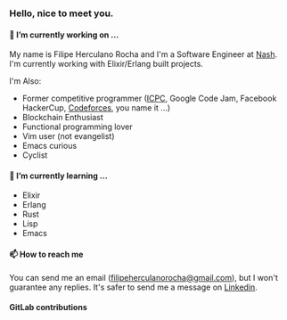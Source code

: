 ### Hello, nice to meet you.

#### 🔭 I’m currently working on ...

My name is Filipe Herculano Rocha and I'm a Software Engineer at [Nash](https://nash.io/). I'm currently working with Elixir/Erlang built projects.

I'm Also:
- Former competitive programmer ([ICPC](https://icpc.global/ICPCID/YNDRLPYLCZ3P), Google Code Jam, Facebook HackerCup, [Codeforces](https://codeforces.com/profile/Sazzon), you name it ...)
- Blockchain Enthusiast
- Functional programming lover
- Vim user (not evangelist)
- Emacs curious
- Cyclist

#### 🌱 I’m currently learning ...

- Elixir
- Erlang
- Rust
- Lisp
- Emacs

#### 📫 How to reach me

You can send me an email (filipeherculanorocha@gmail.com), but I won't guarantee any replies. It's safer to send me a message on [Linkedin](https://www.linkedin.com/in/filipe-herculano/). 

#### GitLab contributions
<!--
![image](https://lh3.googleusercontent.com/Bln9iYC1qaXdlNv00bgQUL0n6kHq_OMlt5qWRw4mZ7AsC-8oMs1DcQz7FYVUcjPOUDk4Tgzd7rARpjJ5zp-OjQC09x8JKoGUnI8VMbnnn4s_20QBfBj5wWH-K_1bJ4SMFIv23dUpbaeyik9tSK9Ejcdgk-rRGCj2WGm5QFeisfJKGhdFszXBH5eKJjeoU8z2QucYSNkMUz5LbthO3tUmsJpeKTp03QVAEke1053kyVReoocJ4kSb9UY9CWZwXIzU1o_CGOG-ER59_YonIH_PH9RmABxTpunGCatCj5GLMFp-45yYPtygtlXKNvQRTMXnIjOh0dW8X0zGqWdUS--VEqzYlwjsQq25Zr1ZL2JANWBoojhmG_BKnyNoQn405-e0urQdNHJwz53xtbIvsuOe9RGUuPhIJlIFtVAdFcTIQpVgMWGyPMoPQOSMgRshZz2x486TD6YK-pP9F1euU4Q6mDMZKTtyPHBQqE_gIzsNPt1kQP1sVrqU9pnirdLFv-dl9ZlltEUbqwZ5pJQbL8BoxlhSM8d6PCRon0o4g1E4-5lXD08l0MPw8VZOqq8orMXStDWyLhUd8VywqZFCGgnzrl9OP1X1_M_42LeeHFO93QC_9nEDXeapLIZ7mCrBG3rbVtaXEtnpa3c0Lp5oyy8rRUuMV3nNrGfgvck9jI3T7y1jqasgZW_GcbmKCiZ_CQizd3pyvg=w2560-h949-ft)

<!--
**filipeherculano/filipeherculano** is a ✨ _special_ ✨ repository because its `README.md` (this file) appears on your GitHub profile.

Here are some ideas to get you started:

- 🔭 I’m currently working on ...
- 🌱 I’m currently learning ...
- 👯 I’m looking to collaborate on ...
- 🤔 I’m looking for help with ...
- 💬 Ask me about ...
- 📫 How to reach me: ...
- 😄 Pronouns: ...
- ⚡ Fun fact: ...
-->
